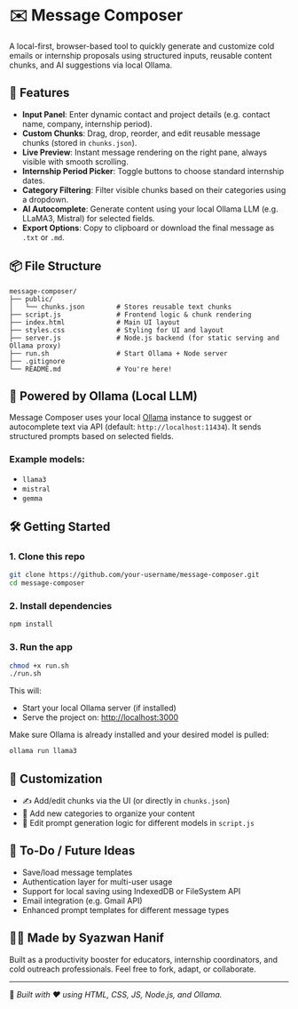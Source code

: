 # ✉️ Message Composer

A local-first, browser-based tool to quickly generate and customize cold emails or internship proposals using structured inputs, reusable content chunks, and AI suggestions via local Ollama.

## 🚀 Features

- **Input Panel**: Enter dynamic contact and project details (e.g. contact name, company, internship period).
- **Custom Chunks**: Drag, drop, reorder, and edit reusable message chunks (stored in `chunks.json`).
- **Live Preview**: Instant message rendering on the right pane, always visible with smooth scrolling.
- **Internship Period Picker**: Toggle buttons to choose standard internship dates.
- **Category Filtering**: Filter visible chunks based on their categories using a dropdown.
- **AI Autocomplete**: Generate content using your local Ollama LLM (e.g. LLaMA3, Mistral) for selected fields.
- **Export Options**: Copy to clipboard or download the final message as `.txt` or `.md`.

## 📦 File Structure

```
message-composer/
├── public/
│   └── chunks.json        # Stores reusable text chunks
├── script.js              # Frontend logic & chunk rendering
├── index.html             # Main UI layout
├── styles.css             # Styling for UI and layout
├── server.js              # Node.js backend (for static serving and Ollama proxy)
├── run.sh                 # Start Ollama + Node server
├── .gitignore
└── README.md              # You're here!
```

## 🧠 Powered by Ollama (Local LLM)

Message Composer uses your local [Ollama](https://ollama.com) instance to suggest or autocomplete text via API (default: `http://localhost:11434`). It sends structured prompts based on selected fields.

### Example models:

- `llama3`
- `mistral`
- `gemma`

## 🛠️ Getting Started

### 1. Clone this repo

```bash
git clone https://github.com/your-username/message-composer.git
cd message-composer
```

### 2. Install dependencies

```bash
npm install
```

### 3. Run the app

```bash
chmod +x run.sh
./run.sh
```

This will:

- Start your local Ollama server (if installed)
- Serve the project on: [http://localhost:3000](http://localhost:3000)

Make sure Ollama is already installed and your desired model is pulled:

```bash
ollama run llama3
```

## 🧱 Customization

- ✍️ Add/edit chunks via the UI (or directly in `chunks.json`)
- 🧩 Add new categories to organize your content
- 🧠 Edit prompt generation logic for different models in `script.js`

## 📌 To-Do / Future Ideas

- Save/load message templates
- Authentication layer for multi-user usage
- Support for local saving using IndexedDB or FileSystem API
- Email integration (e.g. Gmail API)
- Enhanced prompt templates for different message types

## 🧑‍💻 Made by Syazwan Hanif

Built as a productivity booster for educators, internship coordinators, and cold outreach professionals. Feel free to fork, adapt, or collaborate.

---

🧵 _Built with ❤️ using HTML, CSS, JS, Node.js, and Ollama._
